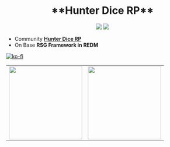 <div id="user-content-toc">
  <ul align="center">
    <summary><h1 style="display: inline-block">**Hunter Dice RP**</h1></summary>
     <img src="https://media.discordapp.net/attachments/1086264368234254477/1182832280704659516/bannerconnection1500x500.png" />
    <a href="https://linktr.ee/sadicius">
    <img src="https://img.shields.io/badge/-Linktr-000000?style=flat-square&logo=github&logoColor=white">
    </a>
  </ul>
  </p>
</div>

- Community [**Hunter Dice RP**](https://discord.gg/Vh3ufED3Hj)
- On Base **RSG Framework in REDM**

[![ko-fi](https://ko-fi.com/img/githubbutton_sm.svg)](https://ko-fi.com/P5P5X6OMW)

<div align="center">
  <table>
    <tr>
      <td><img height="200px" src="https://github-readme-stats.vercel.app/api?username=Hunter-Dice-RP&show_icons=true&theme=dark" /></td>
      <td><img height="200px" src="https://github-readme-stats.vercel.app/api/top-langs/?username=Hunter-Dice-RP&layout=compact&show_icons=true&theme=dark" /></td>
    </tr>
  </table>
</div>

<div id="user-content-toc">
  <ul align="center">
    <a href="https://skillicons.dev">
    </a>
  </ul>
</div>
